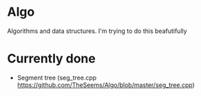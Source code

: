 # Algo
Algorithms and data structures. I'm trying to do this beafutifully

# Currently done
- Segment tree (seg_tree.cpp https://github.com/TheSeems/Algo/blob/master/seg_tree.cpp)
